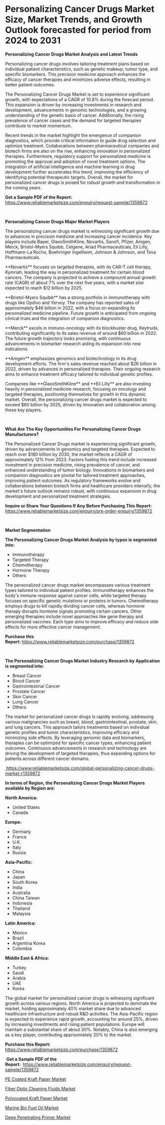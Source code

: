 <p><h1>Personalizing Cancer Drugs Market Size, Market Trends, and Growth Outlook forecasted for period from 2024 to 2031</h1></p><p><strong>Personalizing Cancer Drugs Market Analysis and Latest Trends</strong></p>
<p><p>Personalizing cancer drugs involves tailoring treatment plans based on individual patient characteristics, such as genetic makeup, tumor type, and specific biomarkers. This precision medicine approach enhances the efficacy of cancer therapies and minimizes adverse effects, resulting in better patient outcomes.</p><p>The Personalizing Cancer Drugs Market is set to experience significant growth, with expectations of a CAGR of 10.8% during the forecast period. This expansion is driven by increasing investments in research and development, advancements in genomic technologies, and a growing understanding of the genetic basis of cancer. Additionally, the rising prevalence of cancer cases and the demand for targeted therapies contribute to market momentum.</p><p>Recent trends in the market highlight the emergence of companion diagnostics, which provide critical information to guide drug selection and optimize treatment. Collaborations between pharmaceutical companies and biotech firms are also on the rise, enhancing innovation in personalized therapies. Furthermore, regulatory support for personalized medicine is promoting the approval and adoption of novel treatment options. The integration of artificial intelligence and machine learning in drug development further accelerates this trend, improving the efficiency of identifying potential therapeutic targets. Overall, the market for personalized cancer drugs is poised for robust growth and transformation in the coming years.</p></p>
<p><strong>Get a Sample PDF of the Report:&nbsp;</strong> <a href="https://www.reliablemarketsize.com/enquiry/request-sample/1359872">https://www.reliablemarketsize.com/enquiry/request-sample/1359872</a></p>
<p>&nbsp;</p>
<p><strong>Personalizing Cancer Drugs Major Market Players</strong></p>
<p><p>The personalizing cancer drugs market is witnessing significant growth due to advances in precision medicine and increasing cancer incidence. Key players include Bayer, GlaxoSmithKline, Novartis, Sanofi, Pfizer, Amgen, Merck, Bristol-Myers Squibb, Celgene, Ariad Pharmaceuticals, Eli Lilly, Hoffmann-La Roche, Boehringer Ingelheim, Johnson & Johnson, and Teva Pharmaceuticals.</p><p>**Novartis** focuses on targeted therapies, with its CAR-T cell therapy, Kymriah, leading the way in personalized treatment for certain blood cancers. The company is projected to achieve a compound annual growth rate (CAGR) of about 7% over the next five years, with a market size expected to reach $12 billion by 2025.</p><p>**Bristol-Myers Squibb** has a strong portfolio in immunotherapy with drugs like Opdivo and Yervoy. The company has reported sales of approximately $46 billion in 2022, with a focus on expanding its personalized medicine pipeline. Future growth is anticipated from ongoing clinical trials and the integration of companion diagnostics.</p><p>**Merck** excels in immuno-oncology with its blockbuster drug, Keytruda, contributing significantly to its sales revenue of around $60 billion in 2022. The future growth trajectory looks promising, with continuous advancements in biomarker research aiding its expansion into new indications.</p><p>**Amgen** emphasizes genomics and biotechnology in its drug development efforts. The firm's sales revenue reached about $26 billion in 2022, driven by advances in personalized therapies. Their ongoing research aims to enhance treatment efficacy tailored to individual genetic profiles.</p><p>Companies like **GlaxoSmithKline** and **Eli Lilly** are also investing heavily in personalized medicine research, focusing on oncology and targeted therapies, positioning themselves for growth in this dynamic market. Overall, the personalizing cancer drugs market is expected to exceed $60 billion by 2025, driven by innovation and collaboration among these key players.</p></p>
<p>&nbsp;</p>
<p><strong>What Are The Key Opportunities For Personalizing Cancer Drugs Manufacturers?</strong></p>
<p><p>The Personalized Cancer Drugs market is experiencing significant growth, driven by advancements in genomics and targeted therapies. Expected to reach over $180 billion by 2030, the market reflects a CAGR of approximately 12% from 2023. Factors fueling this trend include increased investment in precision medicine, rising prevalence of cancer, and enhanced understanding of tumor biology. Innovations in biomarkers and companion diagnostics are pivotal for tailored treatment approaches, improving patient outcomes. As regulatory frameworks evolve and collaborations between biotech firms and healthcare providers intensify, the market's future outlook remains robust, with continuous expansion in drug development and personalized treatment strategies.</p></p>
<p><strong>Inquire or Share Your Questions If Any Before Purchasing This Report:</strong> <a href="https://www.reliablemarketsize.com/enquiry/pre-order-enquiry/1359872">https://www.reliablemarketsize.com/enquiry/pre-order-enquiry/1359872</a></p>
<p>&nbsp;</p>
<p><strong>Market Segmentation</strong></p>
<p><strong>The Personalizing Cancer Drugs Market Analysis by types is segmented into:</strong></p>
<p><ul><li>Immunotherapy</li><li>Targeted Therapy</li><li>Chemotherapy</li><li>Hormone Therapy</li><li>Others</li></ul></p>
<p><p>The personalized cancer drugs market encompasses various treatment types tailored to individual patient profiles. Immunotherapy enhances the body's immune response against cancer cells, while targeted therapy focuses on specific genetic mutations or proteins in tumors. Chemotherapy employs drugs to kill rapidly dividing cancer cells, whereas hormone therapy disrupts hormone signals promoting certain cancers. Other emerging therapies include novel approaches like gene therapy and personalized vaccines. Each type aims to improve efficacy and reduce side effects for more effective cancer management.</p></p>
<p><strong>Purchase this Report:&nbsp;</strong><a href="https://www.reliablemarketsize.com/purchase/1359872">https://www.reliablemarketsize.com/purchase/1359872</a></p>
<p>&nbsp;</p>
<p><strong>The Personalizing Cancer Drugs Market Industry Research by Application is segmented into:</strong></p>
<p><ul><li>Breast Cancer</li><li>Blood Cancer</li><li>Gastrointestinal Cancer</li><li>Prostate Cancer</li><li>Skin Cancer</li><li>Lung Cancer</li><li>Others</li></ul></p>
<p><p>The market for personalized cancer drugs is rapidly evolving, addressing various malignancies such as breast, blood, gastrointestinal, prostate, skin, and lung cancers. This approach tailors treatments based on individual genetic profiles and tumor characteristics, improving efficacy and minimizing side effects. By leveraging genomic data and biomarkers, therapies can be optimized for specific cancer types, enhancing patient outcomes. Continuous advancements in research and technology are driving the development of targeted therapies, thus expanding options for patients across different cancer domains.</p></p>
<p><a href="https://www.reliablemarketsize.com/global-personalizing-cancer-drugs-market-r1359872">&nbsp;https://www.reliablemarketsize.com/global-personalizing-cancer-drugs-market-r1359872</a></p>
<p><strong>In terms of Region, the Personalizing Cancer Drugs Market Players available by Region are:</strong></p>
<p>
    <p> <strong> North America: </strong>
        <ul>
            <li>United States</li>
            <li>Canada</li>
        </ul>
        </p> 
    <p> <strong> Europe: </strong>
        <ul>
            <li>Germany</li>
            <li>France</li>
            <li>U.K.</li>
            <li>Italy</li>
            <li>Russia</li>
        </ul>
        </p> 
    <p> <strong> Asia-Pacific: </strong>
        <ul>
            <li>China</li>
            <li>Japan</li>
            <li>South Korea</li>
            <li>India</li>
            <li>Australia</li>
            <li>China Taiwan</li>
            <li>Indonesia</li>
            <li>Thailand</li>
            <li>Malaysia</li>
        </ul>
        </p> 
    <p> <strong> Latin America: </strong>
        <ul>
            <li>Mexico</li>
            <li>Brazil</li>
            <li>Argentina Korea</li>
            <li>Colombia</li>
        </ul>
        </p> 
    <p> <strong> Middle East & Africa: </strong>
        <ul>
            <li>Turkey</li>
            <li>Saudi</li>
            <li>Arabia</li>
            <li>UAE</li>
            <li>Korea</li>
        </ul>
    </p>
    </p>
<p><p>The global market for personalized cancer drugs is witnessing significant growth across various regions. North America is projected to dominate the market, holding approximately 40% market share due to advanced healthcare infrastructure and robust R&D activities. The Asia-Pacific region is expected to experience rapid growth, accounting for around 25%, driven by increasing investments and rising patient populations. Europe will maintain a substantial share of about 30%. Notably, China is also emerging as a key player, contributing approximately 20% to the market.</p></p>
<p><strong>Purchase this Report: </strong><a href="https://www.reliablemarketsize.com/purchase/1359872">https://www.reliablemarketsize.com/purchase/1359872</a></p>
<p>&nbsp;<strong>Get a Sample PDF of the Report:&nbsp;&nbsp;</strong><a href="https://www.reliablemarketsize.com/enquiry/request-sample/1359872">https://www.reliablemarketsize.com/enquiry/request-sample/1359872</a></p>
<p><strong></strong></p>
<p><p><a href="https://www.linkedin.com/pulse/exploring-pe-coated-kraft-paper-market-dynamics-global-trends-ysope?trackingId=fly%2Ff4FSTlmGQUsQT%2BGVdA%3D%3D">PE Coated Kraft Paper Market</a></p><p><a href="https://issuu.com/reportprime-2/docs/fiber-optic-cleaning-fluids-market-_3aff107ca6868f">Fiber Optic Cleaning Fluids Market</a></p><p><a href="https://www.linkedin.com/pulse/deep-dive-polycoated-kraft-paper-market-itstrends-segmentation-ompce?trackingId=RMQtxQhPQvWVeCMoUbWttw%3D%3D">Polycoated Kraft Paper Market</a></p><p><a href="https://issuu.com/reportprime-2/docs/marine-bio-fuel-oil-market-size-203_6f61d6cb408e02">Marine Bio Fuel Oil Market</a></p><p><a href="https://www.linkedin.com/pulse/deep-penetrating-primer-market-global-regional-analysis-focus-5hdxf?trackingId=TkSQCXf8SV6aZyx7EC92KQ%3D%3D">Deep Penetrating Primer Market</a></p></p>